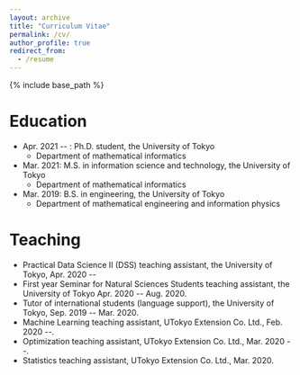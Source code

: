 ```yaml
---
layout: archive
title: "Curriculum Vitae"
permalink: /cv/
author_profile: true
redirect_from:
  - /resume
---
```


{% include base_path %}

Education
======
* Apr. 2021 -- : Ph.D. student, the University of Tokyo
  * Department of mathematical informatics
* Mar. 2021: M.S. in information science and technology, the University of Tokyo
  * Department of mathematical informatics
* Mar. 2019: B.S. in engineering, the University of Tokyo
  * Department of mathematical engineering and information physics
   
Teaching
======
*	Practical Data Science II (DSS) teaching assistant, the University of Tokyo, Apr. 2020 -- 
*	First year Seminar for Natural Sciences Students teaching assistant, the University of Tokyo Apr. 2020 -- Aug. 2020.
*	Tutor of international students (language support), the University of Tokyo, Sep. 2019 -- Mar. 2020.
*	Machine Learning teaching assistant, UTokyo Extension Co. Ltd., Feb. 2020 --.
*	Optimization teaching assistant, UTokyo Extension Co. Ltd., Mar. 2020 --.
*	Statistics teaching assistant, UTokyo Extension Co. Ltd., Mar. 2020.
